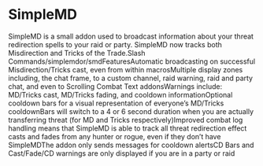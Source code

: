 # SimpleMD

SimpleMD is a small addon used to broadcast information about your threat redirection spells to your raid or party. SimpleMD now tracks both Misdirection and Tricks of the Trade.Slash Commands/simplemdor/smdFeaturesAutomatic broadcasting on successful Misdirection/Tricks cast, even from within macrosMultiple display zones including, the chat frame, to a custom channel, raid warning, raid and party chat, and even to Scrolling Combat Text addonsWarnings include: MD/Tricks cast, MD/Tricks fading, and cooldown informationOptional cooldown bars for a visual representation of everyone’s MD/Tricks cooldownBars will switch to a 4 or 6 second duration when you are actually transferring threat (for MD and Tricks respectively)Improved combat log handling means that SimpleMD is able to track all threat redirection effect casts and fades from any hunter or rogue, even if they don’t have SimpleMDThe addon only sends messages for cooldown alertsCD Bars and Cast/Fade/CD warnings are only displayed if you are in a party or raid
